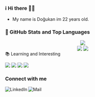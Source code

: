 ### ℹ️ Hi there 👋👋
- My name is Doğukan im 22 years old.


### 📌 GitHub Stats and Top Languages
<div align="center">
  <a>
  <img align="center" src="https://github-profile-summary-cards.vercel.app/api/cards/profile-details?username=dogukangoker&theme=monokai" />
</a>
<br />
  <a>
  <img align="center" src="https://github-profile-summary-cards.vercel.app/api/cards/stats?username=dogukangoker&theme=monokai" />
</a>
<a>
  <img align="center" src="https://github-profile-summary-cards.vercel.app/api/cards/repos-per-language?username=dogukangoker&theme=monokai" />
</a>
  
</div


### 📚 Learning and Interesting

![](https://cdn4.iconfinder.com/data/icons/logos-3/600/React.js_logo-128.png)
![](https://cdn.icon-icons.com/icons2/2415/PNG/128/typescript_plain_logo_icon_146316.png)
![](https://cdn.icon-icons.com/icons2/2699/PNG/128/tailwindcss_logo_icon_167923.png)
![](https://cdn.icon-icons.com/icons2/2415/PNG/128/nodejs_plain_logo_icon_146409.png)



### Connect with me
[<img align="left" alt="LinkedIn" src="https://cdn.icon-icons.com/icons2/99/PNG/72/linkedin_socialnetwork_17441.png" />]( https://www.linkedin.com/in/do%C4%9Fukan-g%C3%B6ker/)
[<img align="left" alt="Mail" src="https://cdn.icon-icons.com/icons2/272/PNG/72/Gmail_29991.png" />](dogukangkr1234@gmail.com)
<br />

<!--
**dogukangoker/dogukangoker** is a ✨ _special_ ✨ repository because its `README.md` (this file) appears on your GitHub profile.

Here are some ideas to get you started:

- 🔭 I’m currently working on ...
- 🌱 I’m currently learning ...
- 👯 I’m looking to collaborate on ...
- 🤔 I’m looking for help with ...
- 💬 Ask me about ...
- 📫 How to reach me: ...
- 😄 Pronouns: ...
- ⚡ Fun fact: ...
-->
